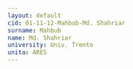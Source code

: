 ```yaml
---
layout: default 
cid: 01-11-12-Mahbub-Md. Shahriar
surname: Mahbub
name: Md. Shahriar
university: Univ. Trento
unita: ARES
---
```

